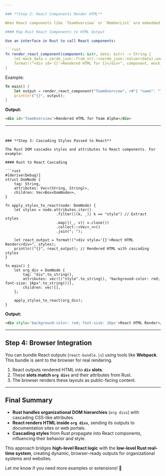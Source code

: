 ```yaml
---

### **Step 2: React Components Render HTML**

When React components like `TeamOverview` or `MemberList` are embedded, they output full HTML/JSX. Rust handles the React rendering backend.

#### Map Rust React Components to HTML Output

Use an interface in Rust to call React components:

```rust
fn render_react_component(component: &str, data: &str) -> String {
    let mock_data = serde_json::from_str::<serde_json::Value>(data).unwrap(); // Mock input data
    format!("<div id='{}'>Rendered HTML for {}</div>", component, mock_data["name"].as_str().unwrap())
}
```

Example:

```rust
fn main() {
    let output = render_react_component("TeamOverview", r#"{ "name": "Team Alpha" }"#);
    println!("{}", output);
}
```

**Output:**
```html
<div id='TeamOverview'>Rendered HTML for Team Alpha</div>
```

---
```


### **Step 3: Cascading Styles Passed to React**

The Rust DOM cascades styles and attributes to React components. For example:

#### Rust to React Cascading

```rust
#[derive(Debug)]
struct DomNode {
    tag: String,
    attributes: Vec<(String, String)>,
    children: Vec<Box<DomNode>>,
}

fn apply_styles_to_react(node: DomNode) {
    let styles = node.attributes.iter()
                       .filter(|(k, _)| k == "style") // Extract styles
                       .map(|(_, v)| v.clone())
                       .collect::<Vec<_>>()
                       .join("; ");
    
    let react_output = format!("<div style='{}'>React HTML Render</div>", styles);
    println!("{}", react_output); // Rendered HTML with cascading styles
}

fn main() {
    let org_div = DomNode {
        tag: "div".to_string(),
        attributes: vec![("style".to_string(), "background-color: red; font-size: 16px".to_string())],
        children: vec![],
    };

    apply_styles_to_react(org_div);
}
```

**Output:**
```html
<div style='background-color: red; font-size: 16px'>React HTML Render</div>
```

---

## **Step 4: Browser Integration**

You can bundle React outputs (`react-bundle.js`) using tools like **Webpack**. This bundle is sent to the browser for real rendering.

1. React outputs rendered HTML into **`div` slots**.
2. These **slots match `org divs`** and their attributes from Rust.
3. The browser renders these layouts as public-facing content.

---

## **Final Summary**

- **Rust handles organizational DOM hierarchies** (`org divs`) with cascading CSS-like attributes.
- **React renders HTML inside `org divs`**, sending its outputs to documentation sites or web portals.
- **Cascading styles** from Rust propagate into React components, influencing their behavior and style.

This approach bridges **high-level React logic** with the **low-level Rust real-time system**, creating dynamic, browser-ready outputs for organizational systems and websites.

Let me know if you need more examples or extensions! 🚀
